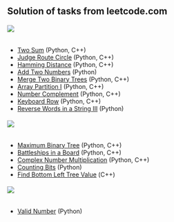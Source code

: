 ## Solution of tasks from leetcode.com
###### ![](https://cs14035.userapi.com/c639324/v639324632/40c5a/N-pUU-6lQ8Y.jpg) 
* [Two Sum](https://leetcode.com/problems/two-sum/description/) (Python, C++)
* [Judge Route Circle](https://leetcode.com/problems/judge-route-circle/description/) (Python, C++)
* [Hamming Distance](https://leetcode.com/problems/hamming-distance/description/) (Python, C++)
* [Add Two Numbers](https://leetcode.com/problems/add-two-numbers/description/) (Python)
* [Merge Two Binary Trees](https://leetcode.com/problems/merge-two-binary-trees/description/) (Python, C++)
* [Array Partition I](https://leetcode.com/problems/array-partition-i/description/) (Python, C++)
* [Number Complement](https://leetcode.com/problems/number-complement/description/) (Python, C++)
* [Keyboard Row](https://leetcode.com/problems/keyboard-row/description/) (Python, C++)
* [Reverse Words in a String III](https://leetcode.com/problems/reverse-words-in-a-string-iii/description/) (Python)
###### ![](https://cs14035.userapi.com/c639324/v639324632/40c61/3wPrZc_w8Uk.jpg) 
* [Maximum Binary Tree](https://leetcode.com/problems/maximum-binary-tree/description/) (Python, C++)
* [Battleships in a Board](https://leetcode.com/problems/battleships-in-a-board/description/) (Python, C++)
* [Complex Number Multiplication](https://leetcode.com/problems/complex-number-multiplication/description/) (Python, C++)
* [Counting Bits](https://leetcode.com/problems/counting-bits/description/) (Python)
* [Find Bottom Left Tree Value](https://leetcode.com/problems/find-bottom-left-tree-value/description/) (С++)
###### ![](https://cs14035.userapi.com/c639324/v639324632/40c68/BdaxhlvN3js.jpg) 
* [Valid Number](https://leetcode.com/problems/valid-number/description/) (Python)
